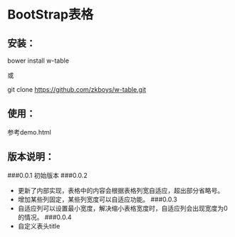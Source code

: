 # BootStrap表格

## 安装：
bower install w-table

或

git clone https://github.com/zkboys/w-table.git
## 使用：
参考demo.html

## 版本说明：
###0.0.1
初始版本
###0.0.2
- 更新了内部实现，表格中的内容会根据表格列宽自适应，超出部分省略号。
- 增加某些列固定，某些列宽度可以自适应功能。
###0.0.3
- 自适应列可以设置最小宽度，解决缩小表格宽度时，自适应列会出现宽度为0的情况。
###0.0.4
- 自定义表头title